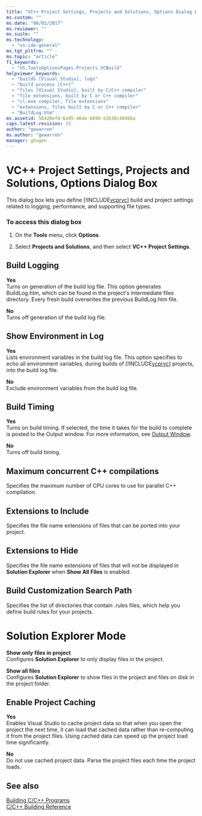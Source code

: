 ```yaml
---
title: "VC++ Project Settings, Projects and Solutions, Options Dialog Box | Microsoft Docs"
ms.custom: ""
ms.date: "08/02/2017"
ms.reviewer: ""
ms.suite: ""
ms.technology: 
  - "vs-ide-general"
ms.tgt_pltfrm: ""
ms.topic: "article"
f1_keywords: 
  - "VS.ToolsOptionsPages.Projects.VCBuild"
helpviewer_keywords: 
  - "builds [Visual Studio], logs"
  - "build process [C++]"
  - "files [Visual Studio], built by C/C++ compiler"
  - "file extensions, built by C or C++ compiler"
  - "cl.exe compiler, file extensions"
  - "extensions, files built by C or C++ compiler"
  - "BuildLog.htm"
ms.assetid: 56420efd-6a95-464e-b890-e2b38c48d66a
caps.latest.revision: 15
author: "gewarren"
ms.author: "gewarren"
manager: ghogen
---
```

# VC++ Project Settings, Projects and Solutions, Options Dialog Box
This dialog box lets you define [!INCLUDE[vcprvc](../../code-quality/includes/vcprvc_md.md)] build and project settings related to logging, performance, and supporting file types.  
  
### To access this dialog box  
  
1.  On the **Tools** menu, click **Options**.  
  
2.  Select **Projects and Solutions**, and then select **VC++ Project Settings**.  
 
## Build Logging  
 **Yes**  
  Turns on generation of the build log file. This option generates BuildLog.htm, which can be found in the project's intermediate files directory. Every fresh build overwrites the previous BuildLog.htm file.  
  
 **No**  
  Turns off generation of the build log file.  

## Show Environment in Log  
 **Yes**  
 Lists environment variables in the build log file. This option specifies to echo all environment variables, during builds of [!INCLUDE[vcprvc](../../code-quality/includes/vcprvc_md.md)] projects, into the build log file.  
  
 **No**  
 Exclude environment variables from the build log file.  

## Build Timing  
 **Yes**  
  Turns on build timing. If selected, the time it takes for the build to complete is posted to the Output window. For more information, see [Output Window](../../ide/reference/output-window.md).  
  
 **No**  
 Turns off build timing.  
   
## Maximum concurrent C++ compilations  
  Specifies the maximum number of CPU cores to use for parallel C++ compilation.  
  
## Extensions to Include  
  Specifies the file name extensions of files that can be ported into your project.  

## Extensions to Hide  
  Specifies the file name extensions of files that will not be displayed in **Solution Explorer** when **Show All Files** is enabled.  

 ## Build Customization Search Path  
  Specifies the list of directories that contain .rules files, which help you define build rules for your projects.  

# Solution Explorer Mode  
 **Show only files in project**  
  Configures **Solution Explorer** to only display files in the project.  
  
 **Show all files**  
  Configures **Solution Explorer** to show files in the project and files on disk in the project folder.  

## Enable Project Caching
**Yes**  
Enables Visual Studio to cache project data so that when you open the project the next time, it can load that cached data rather than re-computing it from the project files. Using cached data can speed up the project load time significantly.   

**No**  
Do not use cached project data. Parse the project files each time the project loads.

## See also  
 [Building C/C++ Programs](/cpp/build/building-c-cpp-programs)   
 [C/C++ Building Reference](/cpp/build/reference/c-cpp-building-reference)